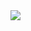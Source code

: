 <img src="![Capture d'écran 2024-06-26 011549](https://github.com/DvGt-dev/Web_site_3D_anime_By_DV/assets/121665000/8dbbbcdb-8547-4f5a-967c-c7aae37dd332)" />

